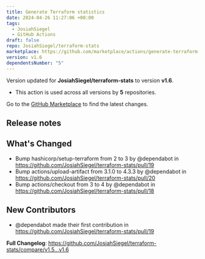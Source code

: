 ```yaml
---
title: Generate Terraform statistics
date: 2024-04-26 11:27:06 +00:00
tags:
  - JosiahSiegel
  - GitHub Actions
draft: false
repo: JosiahSiegel/terraform-stats
marketplace: https://github.com/marketplace/actions/generate-terraform-statistics
version: v1.6
dependentsNumber: "5"
---
```



Version updated for **JosiahSiegel/terraform-stats** to version **v1.6**.
- This action is used across all versions by **5** repositories.

Go to the [GitHub Marketplace](https://github.com/marketplace/actions/generate-terraform-statistics) to find the latest changes.

## Release notes

## What's Changed
* Bump hashicorp/setup-terraform from 2 to 3 by @dependabot in https://github.com/JosiahSiegel/terraform-stats/pull/19
* Bump actions/upload-artifact from 3.1.0 to 4.3.3 by @dependabot in https://github.com/JosiahSiegel/terraform-stats/pull/20
* Bump actions/checkout from 3 to 4 by @dependabot in https://github.com/JosiahSiegel/terraform-stats/pull/18

## New Contributors
* @dependabot made their first contribution in https://github.com/JosiahSiegel/terraform-stats/pull/19

**Full Changelog**: https://github.com/JosiahSiegel/terraform-stats/compare/v1.5...v1.6

